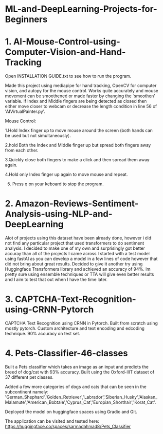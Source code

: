# ML-and-DeepLearning-Projects-for-Beginners


# 1.  AI-Mouse-Control-using-Computer-Vision-and-Hand-Tracking

  Open INSTALLATION GUIDE.txt to see how to run the program.
  
  Made this project using mediapipe for hand tracking, OpenCV for computer vision, and autopy for the mouse control. Works quite accurately and mouse movement can be smoothened or made faster by changing the 'smoothen' variable.
  If Index and Middle fingers are being detected as closed then either move closer to webcam or decrease the length condition in line 56 of 'AIVirtualPainter.py'.
  
  Mouse Control:
  
  1.Hold Index finger up to move mouse around the screen (both hands can be used but not simultaneously).
  
  2.hold Both the Index and Middle finger up but spread both fingers away from each other.
  
  3.Quickly close both fingers to make a click and then spread them away again.
  
  4.Hold only Index finger up again to move mouse and repeat.
  
  5. Press q on your keboard to stop the program.

# 2. Amazon-Reviews-Sentiment-Analysis-using-NLP-and-DeepLearning

  Alot of projects using this dataset have been already done, however i did not find any particular project that used transformers to do sentiment analysis.
  I decided to make one of my own and surprisingly got better accuray than all of the projects I came across
  I started with a test model using fastAI as you can develop a model in a few lines of code however that did not bring about great results. 
  Decided to give it another try using Huggingface Transformers library and achieved an accuracy of 94%.
  Im pretty sure using ensemble techniques or TTA will give even better results and I aim to test that out when I have the time later.

# 3.  CAPTCHA-Text-Recognition-using-CRNN-Pytorch
  CAPTCHA Text Recognition using CRNN in Pytorch.
  Built from scratch using mostly pytorch.
  Custom architecture and text encoding and edcoding technique.
  90% accuracy on test set.

# 4. Pets-Classifier-46-classes

  Built a Pets classifier which takes an image as an input and predicts the breed of dog/cat with 93% accuracy.
  Built using the Oxford-IIIT dataset of 37 different pet classes.
  
  Added a few more categories of dogs and cats that can be seen in the subcontinent namely:  'German_Shephard','Golden_Retriever','Labrador','Siberian_Husky','Alaskan_Malamute','American_Bobtale','Cyprus_Cat','Europian_Shorthair','Korat_Cat'.
  
  Deployed the model on huggingface spaces using Gradio and Git.
  
  The application can be visited and tested here: https://huggingface.co/spaces/sarmadahmad8/Pets_Classifier
